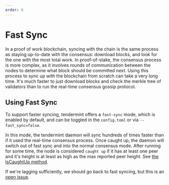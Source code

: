 ```yaml
---
order: 6
---
```


# Fast Sync

In a proof of work blockchain, syncing with the chain is the same
process as staying up-to-date with the consensus: download blocks, and
look for the one with the most total work. In proof-of-stake, the
consensus process is more complex, as it involves rounds of
communication between the nodes to determine what block should be
committed next. Using this process to sync up with the blockchain from
scratch can take a very long time. It's much faster to just download
blocks and check the merkle tree of validators than to run the real-time
consensus gossip protocol.

## Using Fast Sync

To support faster syncing, tendermint offers a `fast-sync` mode, which
is enabled by default, and can be toggled in the `config.toml` or via
`--fast_sync=false`.

In this mode, the tendermint daemon will sync hundreds of times faster
than if it used the real-time consensus process. Once caught up, the
daemon will switch out of fast sync and into the normal consensus mode.
After running for some time, the node is considered `caught up` if it
has at least one peer and it's height is at least as high as the max
reported peer height. See [the IsCaughtUp
method](https://github.com/chainpoint/tendermint/blob/b467515719e686e4678e6da4e102f32a491b85a0/blockchain/pool.go#L128).

If we're lagging sufficiently, we should go back to fast syncing, but
this is an [open issue](https://github.com/chainpoint/tendermint/issues/129).
